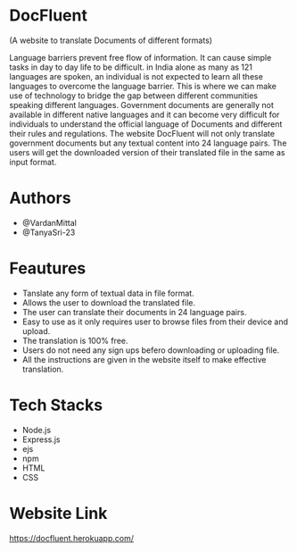 # DocFluent
(A website to translate Documents of different formats)

Language barriers prevent free flow of information. It can cause simple tasks in day to day life to be difficult. in India alone as many as 121 languages are spoken, an individual is not expected to learn all these languages to overcome the language barrier. This is where we can make use of technology to bridge the gap between different communities speaking different languages. Government documents are generally not available in different native languages and it can become very difficult for individuals to understand the official language of Documents and different their rules and regulations. The website DocFluent will not only translate government documents but any textual content into 24 language pairs. The users will get the downloaded version of their translated file in the same as input format.

# Authors
* @VardanMittal
* @TanyaSri-23


# Feautures
* Tanslate any form of textual data in file format.
* Allows the user to download the translated file.
* The user can translate their documents in 24 language pairs.
* Easy to use as it only requires user to browse files from their device and upload.
* The translation is 100% free.
* Users do not need any sign ups befero downloading or uploading file.
* All the instructions are given in the website itself to make effective translation.


# Tech Stacks
* Node.js
* Express.js
* ejs
* npm
* HTML
* CSS

# Website Link
https://docfluent.herokuapp.com/
